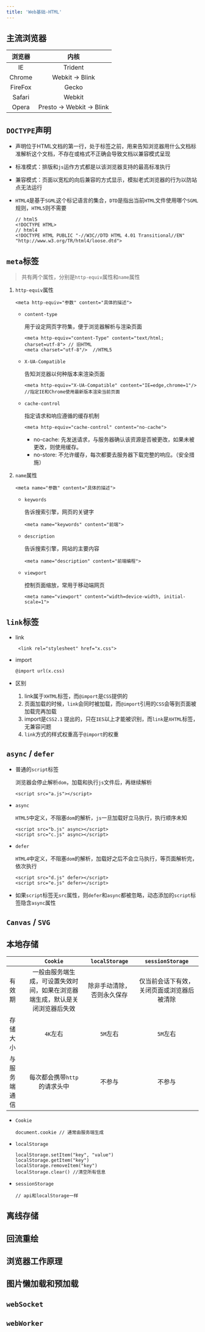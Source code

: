 ```yaml
---
title: 'Web基础-HTML'
---
```


## 主流浏览器

| 浏览器  |           内核            |
| :-----: | :-----------------------: |
|   IE    |          Trident          |
| Chrome  |      Webkit -> Blink      |
| FireFox |           Gecko           |
| Safari  |          Webkit           |
|  Opera  | Presto -> Webkit -> Blink |

## `DOCTYPE`声明

- 声明位于HTML文档的第一行，处于标签之前，用来告知浏览器用什么文档标准解析这个文档，不存在或格式不正确会导致文档以兼容模式呈现

- 标准模式：排版和`js`运作方式都是以该浏览器支持的最高标准执行

- 兼容模式：页面以宽松的向后兼容的方式显示，模拟老式浏览器的行为以防站点无法运行

- `HTML4`是基于`SGML`这个标记语言的集合，`DTD`是指出当前`HTML`文件使用哪个`SGML`规则，`HTML5`则不需要

  ```
  // html5
  <!DOCTYPE HTML>
  // html4
  <!DOCTYPE HTML PUBLIC "-//W3C//DTD HTML 4.01 Transitional//EN" "http://www.w3.org/TR/html4/loose.dtd">
  ```

## `meta`标签

> 共有两个属性，分别是`http-equiv`属性和`name`属性

1. `http-equiv`属性

   ```
   <meta http-equiv="参数" content="具体的描述">
   ```

   - `content-type`

     用于设定网页字符集，便于浏览器解析与渲染页面

     ```
     <meta http-equiv="content-Type" content="text/html; charset=utf-8"> // 旧HTML
     <meta charset="utf-8"/>  //HTML5
     ```

   - `X-UA-Compatible`

     告知浏览器以何种版本来渲染页面

     ```
     <meta http-equiv="X-UA-Compatible" content="IE=edge,chrome=1"/> //指定IE和Chrome使用最新版本渲染当前页面
     ```

   - `cache-control`

     指定请求和响应遵循的缓存机制

     ```
     <meta http-equiv="cache-control" content="no-cache">
     ```

     - no-cache: 先发送请求，与服务器确认该资源是否被更改，如果未被更改，则使用缓存。
     - no-store: 不允许缓存，每次都要去服务器下载完整的响应。（安全措施）

2. `name`属性

   ```
   <meta name="参数" content="具体的描述">
   ```

   - `keywords`

     告诉搜索引擎，网页的关键字

     ```
     <meta name="keywords" content="前端">
     ```

   - `description`

     告诉搜索引擎，网站的主要内容

     ```
     <meta name="description" content="前端编程">
     ```

   - `viewport`

     控制页面缩放，常用于移动端网页

     ```
     <meta name="viewport" content="width=device-width, initial-scale=1">
     ```

## `link`标签

- link

  ```
   <link rel="stylesheet" href="x.css">
  ```

- import

  ```
  @import url(x.css)
  ```

- 区别

  1. link属于`XHTML`标签，而`@import`是`CSS`提供的
  2. 页面加载的时候，`link`会同时被加载，而`@import`引用的`CSS`会等到页面被加载完再加载
  3. import是`CSS2.1` 提出的，只在`IE5`以上才能被识别，而`link`是`XHTML`标签，无兼容问题
  4. `link`方式的样式权重高于`@import`的权重

## `async` / `defer`

- 普通的`script`标签

  浏览器会停止解析`dom`，加载和执行`js`文件后，再继续解析

  ```
  <script src="a.js"></script>
  ```

- `async`

  `HTML5`中定义，不阻塞`dom`的解析，`js`一旦加载好立马执行，执行顺序未知

  ```
  <script src="b.js" async></script>
  <script src="c.js" async></script>
  ```

- `defer`

  `HTML4`中定义，不阻塞`dom`的解析，加载好之后不会立马执行，等页面解析完，依次执行 

  ```
  <script src="d.js" defer></script>
  <script src="e.js" defer></script>
  ```

- 如果`script`标签无`src`属性，则`defer`和`async`都被忽略，动态添加的`script`标签隐含`async`属性

## `Canvas` / `SVG`

## 本地存储

|              |                           `Cookie`                           |       `localStorage`       |              `sessionStorage`              |
| ------------ | :----------------------------------------------------------: | :------------------------: | :----------------------------------------: |
| 有效期       | 一般由服务端生成，可设置失效时间，如果在浏览器端生成，默认是关闭浏览器后失效 | 除非手动清除，否则永久保存 | 仅当前会话下有效，关闭页面或浏览器后被清除 |
| 存储大小     |                           `4K`左右                           |          `5M`左右          |                  `5M`左右                  |
| 与服务端通信 |                 每次都会携带`http`的请求头中                 |           不参与           |                   不参与                   |



- `Cookie`

  ```
  document.cookie // 通常由服务端生成
  ```

- `localStorage`

  ```
  localStorage.setItem("key", "value")
  localStorage.getItem("key")
  localStorage.removeItem("key")
  localStorage.clear() //清空所有信息
  ```

- `sessionStorage`

  ```
  // api和localStorage一样
  ```

## 离线存储

## 回流重绘

## 浏览器工作原理

## 图片懒加载和预加载

## `webSocket`

## `webWorker`

